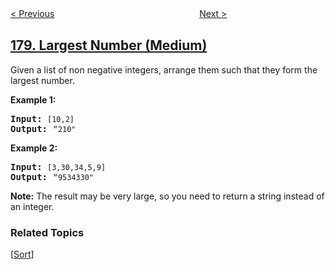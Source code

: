 <!--|This file generated by command(leetcode description); DO NOT EDIT.    |-->
<!--+----------------------------------------------------------------------+-->
<!--|@author    openset <openset.wang@gmail.com>                           |-->
<!--|@link      https://github.com/openset                                 |-->
<!--|@home      https://github.com/openset/leetcode                        |-->
<!--+----------------------------------------------------------------------+-->

[< Previous](https://github.com/openset/leetcode/tree/master/problems/rank-scores "Rank Scores")
　　　　　　　　　　　　　　　　
[Next >](https://github.com/openset/leetcode/tree/master/problems/consecutive-numbers "Consecutive Numbers")

## [179. Largest Number (Medium)](https://leetcode.com/problems/largest-number "最大数")

<p>Given a list of non negative integers, arrange them such that they form the largest number.</p>

<p><strong>Example 1:</strong></p>

<pre>
<strong>Input:</strong> <code>[10,2]</code>
<strong>Output:</strong> &quot;<code>210&quot;</code></pre>

<p><strong>Example 2:</strong></p>

<pre>
<strong>Input:</strong> <code>[3,30,34,5,9]</code>
<strong>Output:</strong> &quot;<code>9534330&quot;</code>
</pre>

<p><strong>Note:</strong> The result may be very large, so you need to return a string instead of an integer.</p>

### Related Topics
  [[Sort](https://github.com/openset/leetcode/tree/master/tag/sort/README.md)]
